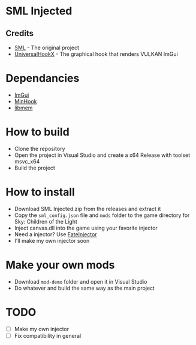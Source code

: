 # SML Injected

## Credits
- [SML](https://github.com/lukas0x1/sml-pc) - The original project
- [UniversalHookX](https://github.com/bruhmoment21/UniversalHookX) - The graphical hook that renders VULKAN ImGui

# Dependancies
- [ImGui](https://github.com/ocornut/imgui)
- [MinHook](https://github.com/TsudaKageyu/minhook)
- [libmem](https://github.com/rdbo/libmem)

# How to build
- Clone the repository
- Open the project in Visual Studio and create a x64 Release with toolset msvc_x64
- Build the project

# How to install
- Download SML Injected.zip from the releases and extract it
- Copy the `sml_config.json` file and `mods` folder to the game directory for Sky: Children of the Light
- Inject canvas.dll into the game using your favorite injector
- Need a injector? Use [FateInjector](https://github.com/fligger/FateInjector)
- I'll make my own injector soon

# Make your own mods
- Download `mod-demo` folder and open it in Visual Studio
- Do whatever and build the same way as the main project

# TODO
- [ ] Make my own injector
- [ ] Fix compatibility in general
